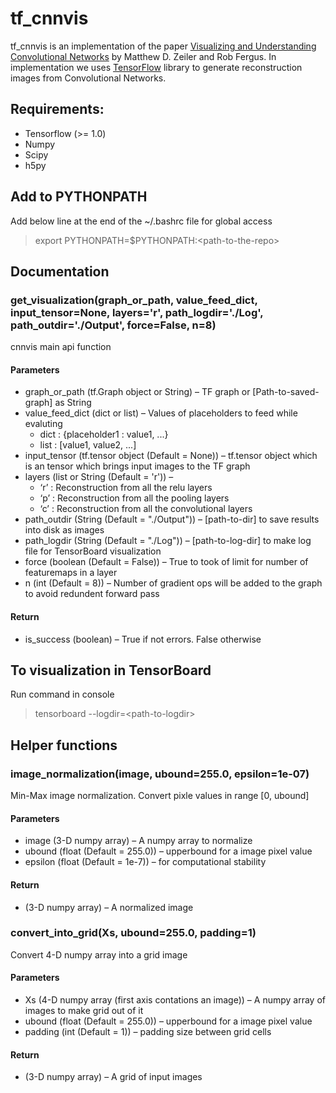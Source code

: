 # tf_cnnvis

tf_cnnvis is an implementation of the paper [Visualizing and Understanding Convolutional Networks](https://www.cs.nyu.edu/~fergus/papers/zeilerECCV2014.pdf) by Matthew D. Zeiler and Rob Fergus. In implementation we uses [TensorFlow](https://www.tensorflow.org/) library to generate reconstruction images from Convolutional Networks.

## Requirements:
* Tensorflow (>= 1.0)
* Numpy
* Scipy
* h5py

## Add to PYTHONPATH
Add below line at the end of the ~/.bashrc file for global access
> export PYTHONPATH=$PYTHONPATH:\<path-to-the-repo\>

## Documentation
### get_visualization(graph_or_path, value_feed_dict, input_tensor=None, layers='r', path_logdir='./Log', path_outdir='./Output', force=False, n=8) 
cnnvis main api function
#### Parameters
* graph_or_path (tf.Graph object or String) – TF graph or [Path-to-saved-graph] as String
* value_feed_dict (dict or list) – Values of placeholders to feed while evaluting
    * dict : {placeholder1 : value1, ...}
    * list : [value1, value2, ...]
* input_tensor (tf.tensor object (Default = None)) – tf.tensor object which is an tensor which brings input images to the TF graph
* layers (list or String (Default = 'r')) – 
    * ‘r’ : Reconstruction from all the relu layers 
    * ‘p’ : Reconstruction from all the pooling layers 
    * ‘c’ : Reconstruction from all the convolutional layers
* path_outdir (String (Default = "./Output")) – [path-to-dir] to save results into disk as images
* path_logdir (String (Default = "./Log")) – [path-to-log-dir] to make log file for TensorBoard visualization
* force (boolean (Default = False)) – True to took of limit for number of featuremaps in a layer
* n (int (Default = 8)) – Number of gradient ops will be added to the graph to avoid redundent forward pass

#### Return
* is_success (boolean) – True if not errors. False otherwise

## To visualization in TensorBoard
Run command in console
> tensorboard --logdir=\<path-to-logdir\>

## Helper functions
### image_normalization(image, ubound=255.0, epsilon=1e-07)
Min-Max image normalization. Convert pixle values in range [0, ubound]
#### Parameters
* image (3-D numpy array) – A numpy array to normalize
* ubound (float (Default = 255.0)) – upperbound for a image pixel value
* epsilon (float (Default = 1e-7)) – for computational stability

#### Return
* (3-D numpy array) – A normalized image

### convert_into_grid(Xs, ubound=255.0, padding=1)
Convert 4-D numpy array into a grid image
#### Parameters
* Xs (4-D numpy array (first axis contations an image)) – A numpy array of images to make grid out of it
* ubound (float (Default = 255.0)) – upperbound for a image pixel value
* padding (int (Default = 1)) – padding size between grid cells

#### Return
* (3-D numpy array) – A grid of input images
